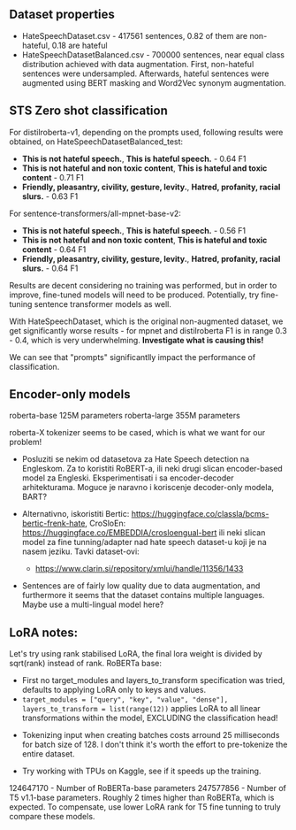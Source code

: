 ## Dataset properties
* HateSpeechDataset.csv - 417561 sentences, 0.82 of them are non-hateful, 0.18 are hateful
* HateSpeechDatasetBalanced.csv - 700000 sentences, near equal class distribution achieved with data augmentation. First, non-hateful sentences were undersampled. Afterwards, hateful sentences were augmented using BERT masking and Word2Vec synonym augmentation.

## STS Zero shot classification
For distilroberta-v1, depending on the prompts used, following results were obtained, on HateSpeechDatasetBalanced_test:
* **This is not hateful speech.**, **This is hateful speech.** - 0.64 F1
* **This is not hateful and non toxic content**, **This is hateful and toxic content** - 0.71 F1
* **Friendly, pleasantry, civility, gesture, levity.**, **Hatred, profanity, racial slurs.** - 0.63 F1

For sentence-transformers/all-mpnet-base-v2:
* **This is not hateful speech.**, **This is hateful speech.** - 0.56 F1
* **This is not hateful and non toxic content**, **This is hateful and toxic content** - 0.64 F1
* **Friendly, pleasantry, civility, gesture, levity.**, **Hatred, profanity, racial slurs.** - 0.64 F1

Results are decent considering no training was performed, but in order to improve, fine-tuned models will need to be produced. Potentially, try fine-tuning sentence transformer models as well.

With HateSpeechDataset, which is the original non-augmented dataset, we get significantly worse results - for mpnet and distilroberta F1 is in range 0.3 - 0.4, which is very underwhelming. **Investigate what is causing this!**

We can see that "prompts" significantlly impact the performance of classification.

## Encoder-only models
roberta-base 125M parameters
roberta-large 355M parameters

roberta-X tokenizer seems to be cased, which is what we want for our problem!

- Posluziti se nekim od datasetova za Hate Speech detection na Engleskom. Za to koristiti RoBERT-a, ili neki drugi slican encoder-based model za Engleski.
  Eksperimentisati i sa encoder-decoder arhitekturama. Moguce je naravno i koriscenje decoder-only modela, BART?
  
- Alternativno, iskoristiti Bertic: https://huggingface.co/classla/bcms-bertic-frenk-hate, CroSloEn: https://huggingface.co/EMBEDDIA/crosloengual-bert ili neki 
  slican model za fine tunning/adapter nad hate speech dataset-u koji je na nasem jeziku. Tavki dataset-ovi:
    - https://www.clarin.si/repository/xmlui/handle/11356/1433

- Sentences are of fairly low quality due to data augmentation, and furthermore it seems that the dataset contains multiple languages. Maybe use a multi-lingual model here?

## LoRA notes:
Let's try using rank stabilised LoRA, the final lora weight is divided by sqrt(rank) instead of rank.
RoBERTa base:
  * First no target_modules and layers_to_transform specification was tried, defaults to applying LoRA only to keys and values.
  * `target_modules = ["query", "key", "value", "dense"], layers_to_transform = list(range(12))` applies LoRA to all linear transformations within the model, EXCLUDING the classification head!

- Tokenizing input when creating batches costs arround 25 milliseconds for batch size of 128. I don't think it's worth the effort to pre-tokenize the entire dataset.

- Try working with TPUs on Kaggle, see if it speeds up the training.

124647170 - Number of RoBERTa-base parameters
247577856 - Number of T5 v1.1-base parameters. Roughly 2 times higher than RoBERTa, which is expected. To compensate, use lower LoRA rank for T5 fine tunning
to truly compare these models.